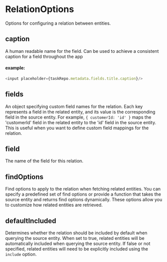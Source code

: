 # RelationOptions
Options for configuring a relation between entities.
## caption
A human readable name for the field. Can be used to achieve a consistent caption for a field throughout the app


#### example:
```ts
<input placeholder={taskRepo.metadata.fields.title.caption}/>
```
## fields
An object specifying custom field names for the relation.
Each key represents a field in the related entity, and its value is the corresponding field in the source entity.
For example, `{ customerId: 'id' }` maps the 'customerId' field in the related entity to the 'id' field in the source entity.
This is useful when you want to define custom field mappings for the relation.
## field
The name of the field for this relation.
## findOptions
Find options to apply to the relation when fetching related entities.
You can specify a predefined set of find options or provide a function that takes the source entity
and returns find options dynamically.
These options allow you to customize how related entities are retrieved.
## defaultIncluded
Determines whether the relation should be included by default when querying the source entity.
When set to true, related entities will be automatically included when querying the source entity.
If false or not specified, related entities will need to be explicitly included using the `include` option.
